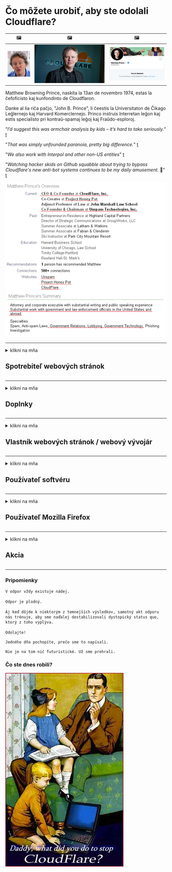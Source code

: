 # Čo môžete urobiť, aby ste odolali Cloudflare?

| 🖼 | 🖼 | 🖼 |
| --- | --- | --- |
| ![](../image/matthew_prince_teen.jpg) | ![](../image/matthew_prince.jpg) | ![](../image/blockedbymatthewprince.jpg) |


Matthew Browning Prince, naskita la 13an de novembro 1974, estas la ĉefoficisto kaj kunfondinto de Cloudflaron.

Danke al lia riĉa paĉjo, "John B. Prince", li ĉeestis la Universitaton de Ĉikago Leĝlernejo kaj Harvard Komerclernejo.
Princo instruis Interretan leĝon kaj estis specialisto pri kontraŭ-spamaj leĝoj kaj Fraŭdo-esploroj.


"*I’d suggest this was armchair analysis by kids – it’s hard to take seriously.*" [t](https://www.theguardian.com/technology/2015/nov/19/cloudflare-accused-by-anonymous-helping-isis)

"*That was simply unfounded paranoia, pretty big difference.*"  [t](https://twitter.com/xxdesmus/status/992757936123359233)

"*We also work with Interpol and other non-US entities*" [t](https://twitter.com/eastdakota/status/1203028504184360960)

"*Watching hacker skids on Github squabble about trying to bypass Cloudflare's new anti-bot systems continues to be my daily amusement.* 🍿" [t](https://twitter.com/eastdakota/status/1273277839102656515)


![](../image/whoismp.jpg)

---


<details>
<summary>klikni na mňa

## Spotrebiteľ webových stránok
</summary>


- Ak web, ktorý sa vám páči, používa Cloudflare, povedzte mu, aby nepoužívali Cloudflare.
  - Kňučanie na sociálnych sieťach, ako je Facebook, Reddit, Twitter alebo Mastodon, nerobí žiadny rozdiel. [Akcie sú hlasnejšie ako hashtagy.](https://twitter.com/phyzonloop/status/1274132092490862594)
  - Ak sa chcete stať užitočným, pokúste sa kontaktovať vlastníka webových stránok.

[Povedala Cloudflare](https://github.com/Eloston/ungoogled-chromium/issues/783):
```
Odporúčame vám, aby ste sa obrátili na správcov konkrétnych služieb alebo webov, s ktorými sa stretnete, a zdieľajte svoje skúsenosti.
```

[Ak o to nepožiadate, vlastník webových stránok tento problém nikdy nepozná.](../PEOPLE.md)

![](../image/liberapay.jpg)

[Úspešný príklad](https://counterpartytalk.org/t/turn-off-cloudflare-on-counterparty-co-plz/164/5).<br>
Máš problém? [Zvýšte hlas teraz.](https://github.com/maraoz/maraoz.github.io/issues/1) Príklad nižšie.

```
Pomáhate iba firemnej cenzúre a hromadnému sledovaniu.
http://crimeflare.eu.org
```

```
Vaša webová stránka sa nachádza v súkromnej opevnenej záhrade CloudFlare, ktorá zneužíva súkromie.
http://crimeflare.eu.org
```

- Prečítajte si pravidlá ochrany osobných údajov webových stránok.
  - ak je web za Cloudflare alebo používa služby spojené s Cloudflare.

Musí vysvetliť, čo je to „Cloudflare“, a požiadať o povolenie na zdieľanie vašich údajov s Cloudflare. Ak tak neurobíte, bude to mať za následok porušenie dôvery a príslušnej webovej stránke by ste sa mali vyhnúť.

[Prijateľný príklad pravidiel ochrany osobných údajov je tu](https://archive.is/bDlTz) ("Subprocessors" > "Entity Name")

```
Čítal som vaše pravidlá ochrany osobných údajov a nemôžem nájsť slovo Cloudflare.
Odmietam s vami zdieľať údaje, ak budete pokračovať v poskytovaní mojich údajov do Cloudflare.
http://crimeflare.eu.org
```

Toto je príklad politiky ochrany osobných údajov, ktorá nemá slovo Cloudflare.
[Liberland Jobs](https://archive.is/daKIr) [privacy policy](https://docsend.com/view/feiwyte):

![](../image/cfwontobey.jpg)

Cloudflare majú svoje vlastné pravidlá ochrany osobných údajov.
[Cloudflare miluje doxxing ľudí.](https://www.reddit.com/r/GamerGhazi/comments/2s64fe/be_wary_reporting_to_cloudflare/)

Tu je dobrý príklad registračného formulára webových stránok.
AFAIK, toto robí nulová webová stránka. Dôverujete im?

```
Kliknutím na „Zaregistrovať sa na XYZ“ vyjadrujete súhlas s našimi podmienkami služby a vyhlásením o ochrane súkromia.
Tiež súhlasíte so zdieľaním svojich údajov so serverom Cloudflare a tiež súhlasíte s vyhlásením o ochrane osobných údajov cloudflare.
Ak služba Cloudflare prezradí vaše informácie alebo vám nedovolí pripojiť sa k našim serverom, nie je to naša chyba. [*]

[ Prihlásiť Se ] [ nesúhlasím ]
```
[*] [PEOPLE.md](../PEOPLE.md)


- Snažte sa nepoužívať ich služby. Pamätajte, že vás sleduje Cloudflare.
  - ["I'm in your TLS, sniffin' your passworz"](../image/iminurtls.jpg)

- Vyhľadajte inú webovú stránku. Na internete existujú alternatívy a príležitosti!

- Presvedčte svojich priateľov, aby používali Tor denne.
  - Anonymita by mala byť štandardom otvoreného internetu!
  - [Upozorňujeme, že projekt Tor sa mu nepáči.](../HISTORY.md)

</details>

------

<details>
<summary>klikni na mňa

## Doplnky
</summary>

- Ak je váš prehliadač Firefox, Tor Browser alebo Ungoogled Chromium, použite jeden z týchto doplnkov uvedených nižšie.
  - Ak chcete pridať ďalší nový doplnok, spýtajte sa ho najskôr.


| názov | Vývojár | podpora | Môže zablokovať | Môže upozorniť | Chrome |
| -------- | -------- | -------- | -------- | -------- | -------- |
| [Bloku Cloudflaron MITM-Atakon](../subfiles/about.bcma.md) | #Addon | [ ? ](http://crimeflare.eu.org/) | **Áno**     | **Áno**     |  **Áno** |
| [Ĉu ligoj estas vundeblaj al MITM-atako?](../subfiles/about.ismm.md) | #Addon | [ ? ](http://crimeflare.eu.org/) | Nie     | **Áno**     |  **Áno** |
| [Ĉu ĉi tiuj ligoj blokos Tor-uzanton?](../subfiles/about.isat.md) | #Addon | [ ? ](http://crimeflare.eu.org/) | Nie     | **Áno**     |  **Áno** |
| [Block Cloudflare MITM Attack](https://trac.torproject.org/projects/tor/attachment/ticket/24351/block_cloudflare_mitm_attack-1.0.14.1-an%2Bfx.xpi)<br>[**DELETED BY TOR PROJECT**](../HISTORY.md) | nullius | [ ? ](tool/block_cloudflare_mitm_fx), [Link](http://crimeflare.eu.org/) | **Áno**     | **Áno**     |  Nie |
| [TPRB](http://34ahehcli3epmhbu2wbl6kw6zdfl74iyc4vg3ja4xwhhst332z3knkyd.onion/) | Sw | [ ? ](http://34ahehcli3epmhbu2wbl6kw6zdfl74iyc4vg3ja4xwhhst332z3knkyd.onion/) | **Áno**     | **Áno**     |  Nie |
| [Detect Cloudflare](https://addons.mozilla.org/en-US/firefox/addon/detect-cloudflare/) | Frank Otto | [ ? ](https://github.com/traktofon/cf-detect) | Nie     | **Áno**     |  Nie |
| [True Sight](https://addons.mozilla.org/en-US/firefox/addon/detect-cloudflare-plus/) | claustromaniac | [ ? ](https://github.com/claustromaniac/detect-cloudflare-plus) | Nie     | **Áno**     |  Nie |
| [Which Cloudflare datacenter am I visiting?](https://addons.mozilla.org/en-US/firefox/addon/cf-pop/) | 依云 | [ ? ](https://github.com/lilydjwg/cf-pop) | Nie     | **Áno**     |  Nie |


- „Decentraleyes“ môžu zastaviť pripojenie k „CDNJS (Cloudflare)“.
  - Zabraňuje prístupu mnohých sietí k sieťam a slúži miestnym súborom, aby stránky neklamali.
  - Developer odpovedal: "[very concerning indeed](https://github.com/Synzvato/decentraleyes/issues/236#issuecomment-352049501)", "[widespread usage severely centralizes the web](https://github.com/Synzvato/decentraleyes/issues/251#issuecomment-366752049)"

- [Certifikát Cloudflare môžete tiež odobrať alebo nedôverovať svojej certifikačnej autorite (CA).](https://www.ssl.com/how-to/remove-root-certificate-firefox/)

</details>

------

<details>
<summary>klikni na mňa

## Vlastník webových stránok / webový vývojár
</summary>


![](../image/word_cloudflarefree.jpg)

- Nepoužívajte riešenie Cloudflare, bodka.
  - Môžete urobiť aj lepšie, že? [Tu je postup, ako odstrániť predplatné, plány, domény alebo účty Cloudflare.](https://support.cloudflare.com/hc/en-us/articles/200167776-Removing-subscriptions-plans-domains-or-accounts)

| 🖼 | 🖼 |
| --- | --- |
| ![](../image/htmlalertcloudflare.jpg) | ![](../image/htmlalertcloudflare2.jpg) |

- Chcete viac zákazníkov? Ty vieš, čo máš robiť. Rada je „nad čiarou“.
  - [Dobrý deň, napísali ste „Vaše súkromie berieme vážne“, ale zobrazilo sa mi „Chyba 403 Zakázané anonymné proxy nie sú povolené“.](https://it.slashdot.org/story/19/02/19/0033255/stop-saying-we-take-your-privacy-and-security-seriously) Prečo blokujete Tor alebo VPN? [A prečo blokujete dočasné e-maily?](http://523kpawzkarw3j6afz2elxfs4h3hfclomkcmbjs6kaimo4lokympi6yd.onion/)

![](../image/anonexist.jpg)

- Používanie Cloudflare zvýši šance na výpadok. Návštevníci nemajú prístup na vaše webové stránky, ak je váš server nefunkčný alebo Cloudflare nefunguje.
  - [Naozaj ste si mysleli, že Cloudflare nikdy neklesne?](https://www.ibtimes.com/cloudflare-down-not-working-sites-producing-504-gateway-timeout-errors-2618008) [Another](https://twitter.com/Jedduff/status/1097875615997399040) [sample](https://twitter.com/search?f=tweets&vertical=default&q=Cloudflare%20is%20having%20problems). [Need more](../PEOPLE.md)?

![](../image/cloudflareinternalerror.jpg)

- Ak použijete Cloudflare na proxy server svojich „služieb API“, „serverov na aktualizáciu softvéru“ alebo „informačného kanála RSS“, váš zákazník bude poškodený. Zákazník vám zavolal a povedal: „Už nemôžem používať vaše API“ a vy vôbec netušíte, o čo ide. Cloudflare môže ticho blokovať vášho zákazníka. Myslíte si, že je to v poriadku?
  - Existuje veľa služieb čítačky RSS a online čítačky RSS. Prečo zverejňujete informačný kanál RSS, ak nedovolíte ľuďom prihlásiť sa na odber?

![](../image/rssfeedovercf.jpg)

- Potrebujete certifikát HTTPS? Použite príkaz „Let's Encrypt“ alebo ho jednoducho kúpte od spoločnosti CA.

- Potrebujete server DNS? Nemôžete nastaviť svoj vlastný server? A čo oni: [Hurricane Electric Free DNS](https://dns.he.net/), [Dyn.com](https://dyn.com/dns/), [1984 Hosting](https://www.1984hosting.com/), [Afraid.Org (Správca odstráni váš účet, ak používate TOR)](https://freedns.afraid.org/)

- Hľadáte hostingovú službu? Iba zadarmo? A čo oni: [Onion Service](http://vww6ybal4bd7szmgncyruucpgfkqahzddi37ktceo3ah7ngmcopnpyyd.onion/en/security/network-security/tor/onionservices-best-practices), [Free Web Hosting Area](https://freewha.com/), [Autistici/Inventati Web Site Hosting](https://www.autinv5q6en4gpf4.onion/services/website), [Github Pages](https://pages.github.com/), [Surge](https://surge.sh/)
  - [Alternatívy k Cloudflare](../subfiles/cloudflare-alternatives.md)

- Používate web „cloudflare-ipfs.com“? [Viete, že Cloudflare IPFS je zlý?](../PEOPLE.md)

- Nainštalujte na svoj server bránu firewall webových aplikácií, ako sú OWASP a Fail2Ban, a nakonfigurujte ju správne.
  - Blokovanie Tor nie je riešením. Nepotrestajte všetkých iba za malých zlých používateľov.

- Presmerujte alebo zablokujte používateľom technológie „Cloudflare Warp“ prístup na váš web. Ak je to možné, uveďte dôvod.

> Zoznam adries IP: "[Aktuálne rozsahy adries IP služby Cloudflare](cloudflare_inc/)"

> A: Stačí ich zablokovať

```
server {
...
deny 173.245.48.0/20;
deny 103.21.244.0/22;
deny 103.22.200.0/22;
deny 103.31.4.0/22;
deny 141.101.64.0/18;
deny 108.162.192.0/18;
deny 190.93.240.0/20;
deny 188.114.96.0/20;
deny 197.234.240.0/22;
deny 198.41.128.0/17;
deny 162.158.0.0/15;
deny 104.16.0.0/12;
deny 172.64.0.0/13;
deny 131.0.72.0/22;
deny 2400:cb00::/32;
deny 2606:4700::/32;
deny 2803:f800::/32;
deny 2405:b500::/32;
deny 2405:8100::/32;
deny 2a06:98c0::/29;
deny 2c0f:f248::/32;
...
}
```

> B: Presmerovanie na stránku s upozornením

```
http {
...
geo $iscf {
default 0;
173.245.48.0/20 1;
103.21.244.0/22 1;
103.22.200.0/22 1;
103.31.4.0/22 1;
141.101.64.0/18 1;
108.162.192.0/18 1;
190.93.240.0/20 1;
188.114.96.0/20 1;
197.234.240.0/22 1;
198.41.128.0/17 1;
162.158.0.0/15 1;
104.16.0.0/12 1;
172.64.0.0/13 1;
131.0.72.0/22 1;
2400:cb00::/32 1;
2606:4700::/32 1;
2803:f800::/32 1;
2405:b500::/32 1;
2405:8100::/32 1;
2a06:98c0::/29 1;
2c0f:f248::/32 1;
}
...
}

server {
...
if ($iscf) {rewrite ^ https://example.com/cfwsorry.php;}
...
}

<?php
header('HTTP/1.1 406 Not Acceptable');
echo <<<CLOUDFLARED
Thank you for visiting ourwebsite.com!<br />
We are sorry, but we can't serve you because your connection is being intercepted by Cloudflare.<br />
Please read http://crimeflare.eu.org for more information.<br />
CLOUDFLARED;
die();
```

- Ak veríte v slobodu a vítate anonymných používateľov, nastavte službu Tor Onion alebo I2P.

- Požiadajte o radu ďalších operátorov duálnych webov Clearnet / Tor a získajte anonymných priateľov!

</details>

------

<details>
<summary>klikni na mňa

## Používateľ softvéru
</summary>


- Diskord používa CloudFlare. Alternatívy? Odporúčame [**Briar** (Android)](https://f-droid.org/en/packages/org.briarproject.briar.android/), [Ricochet (PC)](https://ricochet.im/), [Tox + Tor (Android/PC)](https://tox.chat/download.html)
  - Briar obsahuje démona Tor, takže nemusíte inštalovať Orbota.
  - Vývojári Qwtch, Open Privacy, odstránili projekt stop_cloudflare zo svojej služby git bez predchádzajúceho upozornenia.

- Ak používate Debian GNU / Linux alebo iný derivát, prihláste sa na odber: [bug #831835](https://bugs.debian.org/cgi-bin/bugreport.cgi?bug=831835). A ak môžete, pomôžte overiť opravu a pomôžte správcovi dospieť k správnemu záveru, či by mal byť prijatý.

- Tieto prehliadače vždy odporúčajte.

| názov | Vývojár | podpora | Komentovať |
| -------- | -------- | -------- | -------- |
| [Ungoogled-Chromium](https://ungoogled-software.github.io/ungoogled-chromium-binaries/) | Eloston | [ ? ](https://github.com/Eloston/ungoogled-chromium) | PC (Win, Mac, Linux)  _!Tor_ |
| [Bromite](https://www.bromite.org/fdroid) | Bromite | [ ? ](https://github.com/bromite/bromite/issues) | Android  _!Tor_ |
| [Tor Browser](https://www.torproject.org/download/) | Tor Project | [ ? ](https://support.torproject.org/) | PC (Win, Mac, Linux)  _Tor_|
| [Tor Browser Android](https://www.torproject.org/download/) | Tor Project | [ ? ](https://support.torproject.org/) | Android  _Tor_|
| [Onion Browser](https://itunes.apple.com/us/app/onion-browser/id519296448?mt=8) | Mike Tigas | [ ? ](https://github.com/OnionBrowser/OnionBrowser/issues) | Apple iOS  _Tor_|
| [GNU/Icecat](https://www.gnu.org/software/gnuzilla/) | GNU | [ ? ](https://www.gnu.org/software/gnuzilla/) | PC (Linux) |
| [IceCatMobile](https://f-droid.org/en/packages/org.gnu.icecat/) | GNU | [ ? ](https://lists.gnu.org/mailman/listinfo/bug-gnuzilla) | Android |
| [Iridium Browser](https://iridiumbrowser.de/about/) | Iridium | [ ? ](https://github.com/iridium-browser/iridium-browser/) | PC (Win, Mac, Linux, OpenBSD) |


Súkromie iného softvéru je nedokonalé. To neznamená, že prehliadač Tor je „dokonalý“.
Na internete a technológiách nie je 100% bezpečný ani 100% súkromný.

- Nechcete používať Tor? Môžete použiť ľubovoľný prehliadač s démonom Tor.
  - [Upozorňujeme, že projekt Tor sa to nepáči.](https://support.torproject.org/tbb/tbb-9/) Ak to môžete urobiť, použite prehliadač Tor.
- [Ako používať Chromium s Tor](../subfiles/chromium_tor.md)


Hovorme o ochrane súkromia iného softvéru.

- [Ak skutočne potrebujete používať Firefox, zvoľte „Firefox ESR“.](https://www.mozilla.org/en-US/firefox/organizations/)
  - [Firefox - Spyware Watchdog](https://spyware.neocities.org/articles/firefox.html)
  - [Firefox odmieta slobodu prejavu, zakazuje slobodu prejavu](https://web.archive.org/web/20200423010026/https://reclaimthenet.org/firefox-rejects-free-speech-bans-free-speech-commenting-plugin-dissenter-from-its-extensions-gallery/)
  - ["Viac ako 100 hlasov proti. Zdá sa, akoby ste požiadali softvérovú spoločnosť, aby sa držala ... softvéru je v dnešnej dobe príliš veľa."](https://old.reddit.com/r/firefox/comments/gutdiw/weve_got_work_to_do_the_mozilla_blog/fslbbb6/)
  - [Prečo mi Firefox zobrazuje v paneli s adresou URL sponzorované odkazy?](https://www.reddit.com/r/firefox/comments/jybx2w/uh_why_is_firefox_showing_me_sponsored_links_in/)
  - [Mozilla - Vtelený diabol](https://digdeeper.neocities.org/ghost/mozilla.html)

- [Pamätajte, že Mozilla používa službu Cloudflare.](https://www.robtex.com/dns-lookup/www.mozilla.org) [Vo svojom produkte tiež používajú službu DNS služby Cloudflare.](https://www.theregister.co.uk/2018/03/21/mozilla_testing_dns_encryption/)

- [Mozilla tento lístok oficiálne odmietla.](https://bugzilla.mozilla.org/show_bug.cgi?id=1426618)

- [Firefox Focus je žart.](https://github.com/mozilla-mobile/focus-android/issues/1743) [Sľúbili, že telemetriu vypnú, ale zmenili ju.](https://github.com/mozilla-mobile/focus-android/issues/4210)

- [Vývojár PaleMoon / Basilisk miluje Cloudflare.](https://github.com/mozilla-mobile/focus-android/issues/1743#issuecomment-345993097)
  - [Archívny server spoločnosti Pale Moon hackol a šíril malware po dobu 18 mesiacov](https://www.reddit.com/r/privacytoolsIO/comments/cc808y/pale_moons_archive_server_hacked_and_spread/)
  - Rovnako nenávidí používateľov Tor - "[Nech je nepriateľský voči Torovi. Myslím si, že väčšina webov by mala byť voči Tor nepriateľská vzhľadom na jej extrémne vysoký faktor zneužívania.](https://github.com/yacy/yacy_search_server/issues/314#issuecomment-565932097)"

- [Waterfox má vážny problém s telefónom](https://spyware.neocities.org/articles/waterfox.html)

- [Google Chrome je spyvér.](https://www.gnu.org/proprietary/malware-google.en.html)
  - [Google profiluje vašu aktivitu.](https://spyware.neocities.org/articles/chrome.html)

- [Aplikácia SRWare Iron umožňuje príliš veľa domácich pripojení telefónov.](https://spyware.neocities.org/articles/iron.html) Tiež sa pripája k doménam google.

- [Brave Browser whitelist Facebook / Twitter trackery.](https://www.bleepingcomputer.com/news/security/facebook-twitter-trackers-whitelisted-by-brave-browser/)
  - [Tu je viac problémov.](https://spyware.neocities.org/articles/brave.html)
  - [binance affiliate ID](https://twitter.com/cryptonator1337/status/1269594587716374528)

- [Microsoft Edge umožňuje Facebooku spúšťať Flash kód za chrbtom používateľov.](https://www.zdnet.com/article/microsoft-edge-lets-facebook-run-flash-code-behind-users-backs/)

- [Spoločnosť Vivaldi nerešpektuje vaše súkromie.](https://spyware.neocities.org/articles/vivaldi.html)

- [Úroveň spywaru Opera: Mimoriadne vysoká](https://spyware.neocities.org/articles/opera.html)

- Apple iOS: [IOS by ste nemali používať vôbec, hlavne preto, že ide o malware.](https://www.gnu.org/proprietary/malware-apple.html)

Preto odporúčame iba vyššie uvedenú tabuľku. Nič viac.

</details>

------

<details>
<summary>klikni na mňa

## Používateľ Mozilla Firefox
</summary>


- Program „Firefox Nightly“ bude odosielať informácie na úrovni ladenia na servery Mozilla bez metódy odhlásenia.
  - [Servery Mozilla behing Cloudflare](https://www.digwebinterface.com/?hostnames=www.mozilla.org%0D%0Amozilla.cloudflare-dns.com&type=&ns=resolver&useresolver=8.8.4.4&nameservers=)

- Je možné zakázať Firefoxu pripájať sa k serverom Mozilla.
  - [Sprievodca šablónami zásad pre Mozillu](https://github.com/mozilla/policy-templates/blob/master/README.md)
  - Pamätajte, že tento trik môže v novšej verzii prestať fungovať, pretože Mozilla si rada pridáva na bielu listinu.
  - Na ich úplné zablokovanie použite bránu firewall a filter DNS.

"`/distribution/policies.json`"

>     "WebsiteFilter": {
> 		"Block": [
> 		"*://*.mozilla.com/*",
> 		"*://*.mozilla.net/*",
> 		"*://*.mozilla.org/*",
> 		"*://webcompat.com/*",
> 		"*://*.firefox.com/*",
> 		"*://*.thunderbird.net/*",
> 		"*://*.cloudflare.com/*"
> 		]
>     },


- ~~Nahlásiť chybu v sledovači mozilly a povedať im, aby nepoužívali Cloudflare.~~ Na bugzille bola správa o chybe. Mnoho ľudí zverejnilo svoje znepokojenie, chybu však správca v roku 2018 skryl.

- DoH môžete zakázať vo Firefoxe.
  - [Zmeňte predvoleného poskytovateľa DNS pre Firefox](../subfiles/change-firefox-dns.md)

![](../image/firefoxdns.jpg)

- [Ak by ste chceli používať DNS, ktoré nie sú od ISP, zvážte použitie služby DNS OpenNIC Tier2 alebo ktorejkoľvek zo služieb DNS iných ako Cloudflare.](https://wiki.opennic.org/start)
![](../image/opennic.jpg)
  - Blokujte Cloudflare pomocou DNS. [Crimeflare DNS](https://dns.crimeflare.eu.org/)

- Tor môžete použiť ako prekladač DNS. [Ak nie ste odborníkom na Tor, opýtajte sa tu.](https://tor.stackexchange.com/)

> **Ako?**
> 1. Stiahnite si Tor a nainštalujte ho do svojho počítača.
> 2. Pridajte tento riadok do súboru „torrc“.
> DNSPort 127.0.0.1:53
> 3. Reštartujte Tor.
> 4. Nastavte server DNS vášho počítača na „127.0.0.1“.

</details>

------

<details>
<summary>klikni na mňa

## Akcia
</summary>


- Povedzte ostatným vo svojom okolí o nebezpečenstvách Cloudflare.

- [Pomôžte vylepšiť toto úložisko.](http://crimeflare.eu.org).
  - Zoznamy, argumenty proti nej, aj podrobnosti.

- [Dokumentujte a zverejňujte informácie o tom, kde sa s Cloudflare (a podobnými spoločnosťami) zle, nezabudnite spomenúť toto úložisko, keď tak urobíte](http://crimeflare.eu.org) :)

- Predvolene prilákajte viac ľudí pomocou Tor, aby mohli web zažiť z pohľadu rôznych častí sveta.

- Začnite skupiny na sociálnych sieťach a v masovom priestore, ktoré sa venujú oslobodeniu sveta od Cloudflare.

- Ak je to vhodné, prepojte tieto skupiny v tomto úložisku - toto môže byť miesto na koordináciu spolupráce v skupinách.

- [Založte podnik, ktorý môže poskytnúť zmysluplnú nefiremnú alternatívu k Cloudflare.](../subfiles/cloudflare-alternatives.md)

- Dajte nám vedieť o akýchkoľvek alternatívach, ktoré nám pomôžu zabezpečiť aspoň viacvrstvovú obranu proti Cloudflare.

- Ak ste zákazníkom služby Cloudflare, nastavte si svoje nastavenia ochrany osobných údajov a počkajte, kým ich neporuší.
  - [Potom ich vystavte poplatkom za porušenie ochrany proti spamu / ochrane súkromia.](https://twitter.com/thexpaw/status/1108424723233419264)

- Ak sa nachádzate v Spojených štátoch amerických a dotknutá webová stránka je banka alebo účtovník, pokúste sa vyvinúť právny tlak podľa zákona Gramm – Leach – Bliley Act alebo zákona Američanov so zákonom o DIsability a oznámte nám, ako ďaleko sa dostanete .

- Ak je webovou stránkou vlády, pokúste sa na ňu vyvinúť právny tlak podľa 1. dodatku ústavy USA.

- Ak ste občanom EÚ, kontaktujte webovú stránku a pošlite svoje osobné informácie podľa všeobecného nariadenia o ochrane údajov. Ak vám odmietnu poskytnúť vaše informácie, je to porušenie zákona.

- V prípade spoločností, ktoré tvrdia, že na svojich webových stránkach ponúkajú služby, skúste ich nahlásiť organizáciám na ochranu spotrebiteľa a BBB ako „nepravdivú reklamu“. Webové stránky Cloudflare sú obsluhované servermi Cloudflare.

- [ITU v súvislosti s USA naznačuje, že Cloudflare začína byť dostatočne veľký na to, aby na ne bolo možné uvaliť protimonopolné právo.](https://www.itu.int/en/ITU-T/Workshops-and-Seminars/20181218/Documents/Geoff_Huston_Presentation.pdf)

- Je mysliteľné, že GNU GPL verzia 4 by mohla obsahovať ustanovenie proti ukladaniu zdrojového kódu za takúto službu, vyžadujúce pre všetky programy GPLv4 a novšie programy, aby bol aspoň zdrojový kód prístupný prostredníctvom média, ktoré nediskriminuje používateľov Tor.

</details>

------

### Pripomienky

```
V odpor vždy existuje nádej.

Odpor je plodný.

Aj keď dôjde k niektorým z temnejších výsledkov, samotný akt odporu nás trénuje, aby sme naďalej destabilizovali dystopický status quo, ktorý z toho vyplýva.

Odolajte!
```

```
Jedného dňa pochopíte, prečo sme to napísali.
```

```
Nie je na tom nič futuristické. Už sme prehrali.
```

### Čo ste dnes robili?


![](../image/stopcf.jpg)
